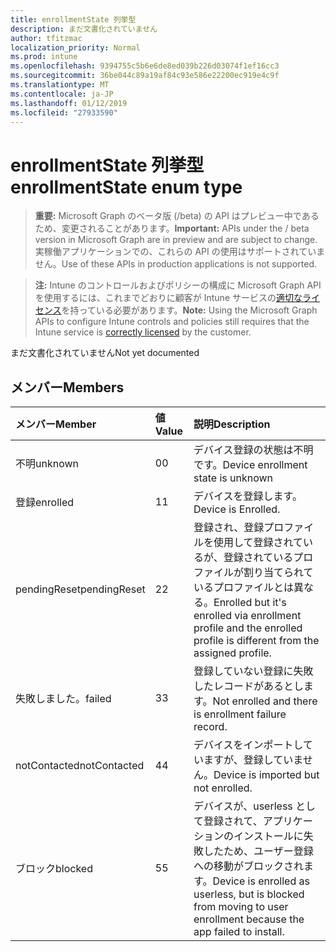 ```yaml
---
title: enrollmentState 列挙型
description: まだ文書化されていません
author: tfitzmac
localization_priority: Normal
ms.prod: intune
ms.openlocfilehash: 9394755c5b6e6de8ed039b226d03074f1ef16cc3
ms.sourcegitcommit: 36be044c89a19af84c93e586e22200ec919e4c9f
ms.translationtype: MT
ms.contentlocale: ja-JP
ms.lasthandoff: 01/12/2019
ms.locfileid: "27933590"
---
```

# <a name="enrollmentstate-enum-type"></a><span data-ttu-id="189ac-103">enrollmentState 列挙型</span><span class="sxs-lookup"><span data-stu-id="189ac-103">enrollmentState enum type</span></span>

> <span data-ttu-id="189ac-104">**重要:** Microsoft Graph のベータ版 (/beta) の API はプレビュー中であるため、変更されることがあります。</span><span class="sxs-lookup"><span data-stu-id="189ac-104">**Important:** APIs under the / beta version in Microsoft Graph are in preview and are subject to change.</span></span> <span data-ttu-id="189ac-105">実稼働アプリケーションでの、これらの API の使用はサポートされていません。</span><span class="sxs-lookup"><span data-stu-id="189ac-105">Use of these APIs in production applications is not supported.</span></span>

> <span data-ttu-id="189ac-106">**注:** Intune のコントロールおよびポリシーの構成に Microsoft Graph API を使用するには、これまでどおりに顧客が Intune サービスの[適切なライセンス](https://go.microsoft.com/fwlink/?linkid=839381)を持っている必要があります。</span><span class="sxs-lookup"><span data-stu-id="189ac-106">**Note:** Using the Microsoft Graph APIs to configure Intune controls and policies still requires that the Intune service is [correctly licensed](https://go.microsoft.com/fwlink/?linkid=839381) by the customer.</span></span>

<span data-ttu-id="189ac-107">まだ文書化されていません</span><span class="sxs-lookup"><span data-stu-id="189ac-107">Not yet documented</span></span>
## <a name="members"></a><span data-ttu-id="189ac-108">メンバー</span><span class="sxs-lookup"><span data-stu-id="189ac-108">Members</span></span>
|<span data-ttu-id="189ac-109">メンバー</span><span class="sxs-lookup"><span data-stu-id="189ac-109">Member</span></span>|<span data-ttu-id="189ac-110">値</span><span class="sxs-lookup"><span data-stu-id="189ac-110">Value</span></span>|<span data-ttu-id="189ac-111">説明</span><span class="sxs-lookup"><span data-stu-id="189ac-111">Description</span></span>|
|:---|:---|:---|
|<span data-ttu-id="189ac-112">不明</span><span class="sxs-lookup"><span data-stu-id="189ac-112">unknown</span></span>|<span data-ttu-id="189ac-113">0</span><span class="sxs-lookup"><span data-stu-id="189ac-113">0</span></span>|<span data-ttu-id="189ac-114">デバイス登録の状態は不明です。</span><span class="sxs-lookup"><span data-stu-id="189ac-114">Device enrollment state is unknown</span></span>|
|<span data-ttu-id="189ac-115">登録</span><span class="sxs-lookup"><span data-stu-id="189ac-115">enrolled</span></span>|<span data-ttu-id="189ac-116">1</span><span class="sxs-lookup"><span data-stu-id="189ac-116">1</span></span>|<span data-ttu-id="189ac-117">デバイスを登録します。</span><span class="sxs-lookup"><span data-stu-id="189ac-117">Device is Enrolled.</span></span>|
|<span data-ttu-id="189ac-118">pendingReset</span><span class="sxs-lookup"><span data-stu-id="189ac-118">pendingReset</span></span>|<span data-ttu-id="189ac-119">2</span><span class="sxs-lookup"><span data-stu-id="189ac-119">2</span></span>|<span data-ttu-id="189ac-120">登録され、登録プロファイルを使用して登録されているが、登録されているプロファイルが割り当てられているプロファイルとは異なる。</span><span class="sxs-lookup"><span data-stu-id="189ac-120">Enrolled but it's enrolled via enrollment profile and the enrolled profile is different from the assigned profile.</span></span>|
|<span data-ttu-id="189ac-121">失敗しました。</span><span class="sxs-lookup"><span data-stu-id="189ac-121">failed</span></span>|<span data-ttu-id="189ac-122">3</span><span class="sxs-lookup"><span data-stu-id="189ac-122">3</span></span>|<span data-ttu-id="189ac-123">登録していない登録に失敗したレコードがあるとします。</span><span class="sxs-lookup"><span data-stu-id="189ac-123">Not enrolled and there is enrollment failure record.</span></span>|
|<span data-ttu-id="189ac-124">notContacted</span><span class="sxs-lookup"><span data-stu-id="189ac-124">notContacted</span></span>|<span data-ttu-id="189ac-125">4</span><span class="sxs-lookup"><span data-stu-id="189ac-125">4</span></span>|<span data-ttu-id="189ac-126">デバイスをインポートしていますが、登録していません。</span><span class="sxs-lookup"><span data-stu-id="189ac-126">Device is imported but not enrolled.</span></span>|
|<span data-ttu-id="189ac-127">ブロック</span><span class="sxs-lookup"><span data-stu-id="189ac-127">blocked</span></span>|<span data-ttu-id="189ac-128">5</span><span class="sxs-lookup"><span data-stu-id="189ac-128">5</span></span>|<span data-ttu-id="189ac-129">デバイスが、userless として登録されて、アプリケーションのインストールに失敗したため、ユーザー登録への移動がブロックされます。</span><span class="sxs-lookup"><span data-stu-id="189ac-129">Device is enrolled as userless, but is blocked from moving to user enrollment because the app failed to install.</span></span>|





